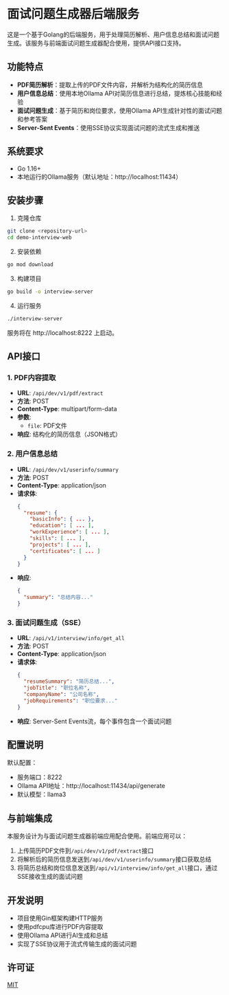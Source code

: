 # 面试问题生成器后端服务

这是一个基于Golang的后端服务，用于处理简历解析、用户信息总结和面试问题生成。该服务与前端面试问题生成器配合使用，提供API接口支持。

## 功能特点

- **PDF简历解析**：提取上传的PDF文件内容，并解析为结构化的简历信息
- **用户信息总结**：使用本地Ollama API对简历信息进行总结，提炼核心技能和经验
- **面试问题生成**：基于简历和岗位要求，使用Ollama API生成针对性的面试问题和参考答案
- **Server-Sent Events**：使用SSE协议实现面试问题的流式生成和推送

## 系统要求

- Go 1.16+
- 本地运行的Ollama服务（默认地址：http://localhost:11434）

## 安装步骤

1. 克隆仓库

```bash
git clone <repository-url>
cd demo-interview-web
```

2. 安装依赖

```bash
go mod download
```

3. 构建项目

```bash
go build -o interview-server
```

4. 运行服务

```bash
./interview-server
```

服务将在 http://localhost:8222 上启动。

## API接口

### 1. PDF内容提取

- **URL**: `/api/dev/v1/pdf/extract`
- **方法**: POST
- **Content-Type**: multipart/form-data
- **参数**: 
  - `file`: PDF文件
- **响应**: 结构化的简历信息（JSON格式）

### 2. 用户信息总结

- **URL**: `/api/dev/v1/userinfo/summary`
- **方法**: POST
- **Content-Type**: application/json
- **请求体**:
  ```json
  {
    "resume": {
      "basicInfo": { ... },
      "education": [ ... ],
      "workExperience": [ ... ],
      "skills": [ ... ],
      "projects": [ ... ],
      "certificates": [ ... ]
    }
  }
  ```
- **响应**:
  ```json
  {
    "summary": "总结内容..."
  }
  ```

### 3. 面试问题生成（SSE）

- **URL**: `/api/v1/interview/info/get_all`
- **方法**: POST
- **Content-Type**: application/json
- **请求体**:
  ```json
  {
    "resumeSummary": "简历总结...",
    "jobTitle": "职位名称",
    "companyName": "公司名称",
    "jobRequirements": "职位要求..."
  }
  ```
- **响应**: Server-Sent Events流，每个事件包含一个面试问题

## 配置说明

默认配置：
- 服务端口：8222
- Ollama API地址：http://localhost:11434/api/generate
- 默认模型：llama3

## 与前端集成

本服务设计为与面试问题生成器前端应用配合使用。前端应用可以：

1. 上传简历PDF文件到`/api/dev/v1/pdf/extract`接口
2. 将解析后的简历信息发送到`/api/dev/v1/userinfo/summary`接口获取总结
3. 将简历总结和岗位信息发送到`/api/v1/interview/info/get_all`接口，通过SSE接收生成的面试问题

## 开发说明

- 项目使用Gin框架构建HTTP服务
- 使用pdfcpu库进行PDF内容提取
- 使用Ollama API进行AI生成和总结
- 实现了SSE协议用于流式传输生成的面试问题

## 许可证

[MIT](LICENSE)